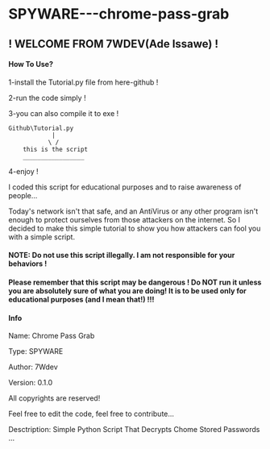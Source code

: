 # SPYWARE---chrome-pass-grab
## ! WELCOME FROM 7WDEV(Ade Issawe) !

#### How To Use?
1-install the Tutorial.py file from here-github !

2-run the code simply !

3-you can also compile it to exe !
```
Github\Tutorial.py
            |
           \ /
    this is the script
    _________________
```
4-enjoy !



I coded this script for educational purposes and to raise awareness of people...

Today's network isn't that safe, and an AntiVirus or any other program isn't enough to protect ourselves from those attackers on the internet. So I decided to make this simple tutorial to show you how attackers can fool you with a simple script.

#### NOTE: Do not use this script illegally. I am not responsible for your behaviors !

#### Please remember that this script may be dangerous ! Do NOT run it unless you are absolutely sure of what you are doing! It is to be used only for educational purposes (and I mean that!) !!!




#### Info
Name: Chrome Pass Grab

Type: SPYWARE

Author: 7Wdev

Version: 0.1.0

All copyrights are reserved!

Feel free to edit the code, feel free to contribute...

Desctription: Simple Python Script That Decrypts Chome Stored Passwords ...

